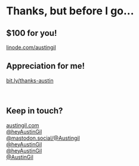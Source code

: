 # Thanks, but before I go...

<div class="grid grid-cols-2 mt-20">
<v-clicks>
<div>

## $100 for you!
<p class="text-4xl"><a href="https://linode.com/austingil">linode.com/austingil</a></p>
</div>
<div>

## Appreciation for me!
<p class="text-4xl"><a href="https://bit.ly/thanks-austin">bit.ly/thanks-austin</a></p>
</div>
</v-clicks>
</div>
<br>

<!-- <span class="font-mono">ヽ(⌐■_■)ノ♪♬</span> -->

<v-click>

## Keep in touch?

<div class="grid grid-cols-3 gap-2">
<div><pepicons-internet/><a href="https://austingil.com">austingil.com</a></div>
<div><logos-twitter/><a href="https://twitter.com/heyAustinGil">@heyAustinGil</a></div>
<div><logos-mastodon-icon/><a href="https://mastodon.social/@Austingil" class="text-[1.125rem]">@mastodon.social/@Austingil</a></div>
<div><logos-youtube-icon/><a href="https://youtube.com/@heyAustinGil">@heyAustinGil</a></div>
<div><logos-twitch/><a href="https://twitch.tv/heyAustinGil">@heyAustinGil</a></div>
<div><bi-github/><a href="https://github.com/AustinGil">@AustinGil</a></div>
</div>
</v-click>
